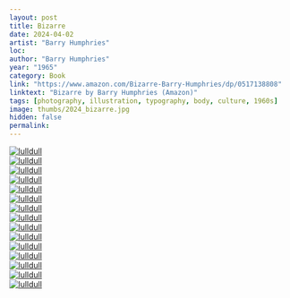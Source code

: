 ```yaml
---
layout: post
title: Bizarre
date: 2024-04-02
artist: "Barry Humphries"
loc: 
author: "Barry Humphries"
year: "1965"
category: Book
link: "https://www.amazon.com/Bizarre-Barry-Humphries/dp/0517138808"
linktext: "Bizarre by Barry Humphries (Amazon)"
tags: [photography, illustration, typography, body, culture, 1960s]
image: thumbs/2024_bizarre.jpg
hidden: false
permalink:
---
```





<div class="post_image">
	<a href="{{ site.baseurl }}/images/posts/2024_bizarre/001.jpg" target="_blank">
	<img src="{{ site.baseurl }}/images/posts/2024_bizarre/001.jpg" alt="lulldull"></a>
</div>

<div class="post_image">
	<a href="{{ site.baseurl }}/images/posts/2024_bizarre/002.jpg" target="_blank">
	<img src="{{ site.baseurl }}/images/posts/2024_bizarre/002.jpg" alt="lulldull"></a>
</div>

<div class="post_image">
	<a href="{{ site.baseurl }}/images/posts/2024_bizarre/003.jpg" target="_blank">
	<img src="{{ site.baseurl }}/images/posts/2024_bizarre/003.jpg" alt="lulldull"></a>
</div>

<div class="post_image">
	<a href="{{ site.baseurl }}/images/posts/2024_bizarre/004.jpg" target="_blank">
	<img src="{{ site.baseurl }}/images/posts/2024_bizarre/004.jpg" alt="lulldull"></a>
</div>

<div class="post_image">
	<a href="{{ site.baseurl }}/images/posts/2024_bizarre/005.jpg" target="_blank">
	<img src="{{ site.baseurl }}/images/posts/2024_bizarre/005.jpg" alt="lulldull"></a>
</div>

<div class="post_image">
	<a href="{{ site.baseurl }}/images/posts/2024_bizarre/006.jpg" target="_blank">
	<img src="{{ site.baseurl }}/images/posts/2024_bizarre/006.jpg" alt="lulldull"></a>
</div>

<div class="post_image">
	<a href="{{ site.baseurl }}/images/posts/2024_bizarre/007.jpg" target="_blank">
	<img src="{{ site.baseurl }}/images/posts/2024_bizarre/007.jpg" alt="lulldull"></a>
</div>

<div class="post_image">
	<a href="{{ site.baseurl }}/images/posts/2024_bizarre/008.jpg" target="_blank">
	<img src="{{ site.baseurl }}/images/posts/2024_bizarre/008.jpg" alt="lulldull"></a>
</div>

<div class="post_image">
	<a href="{{ site.baseurl }}/images/posts/2024_bizarre/009.jpg" target="_blank">
	<img src="{{ site.baseurl }}/images/posts/2024_bizarre/009.jpg" alt="lulldull"></a>
</div>

<div class="post_image">
	<a href="{{ site.baseurl }}/images/posts/2024_bizarre/010.jpg" target="_blank">
	<img src="{{ site.baseurl }}/images/posts/2024_bizarre/010.jpg" alt="lulldull"></a>
</div>

<div class="post_image">
	<a href="{{ site.baseurl }}/images/posts/2024_bizarre/011.jpg" target="_blank">
	<img src="{{ site.baseurl }}/images/posts/2024_bizarre/011.jpg" alt="lulldull"></a>
</div>

<div class="post_image">
	<a href="{{ site.baseurl }}/images/posts/2024_bizarre/012.jpg" target="_blank">
	<img src="{{ site.baseurl }}/images/posts/2024_bizarre/012.jpg" alt="lulldull"></a>
</div>


<div class="post_image">
	<a href="{{ site.baseurl }}/images/posts/2024_bizarre/013.jpg" target="_blank">
	<img src="{{ site.baseurl }}/images/posts/2024_bizarre/013.jpg" alt="lulldull"></a>
</div>

<div class="post_image">
	<a href="{{ site.baseurl }}/images/posts/2024_bizarre/014.jpg" target="_blank">
	<img src="{{ site.baseurl }}/images/posts/2024_bizarre/014.jpg" alt="lulldull"></a>
</div>


<div class="post_image">
	<a href="{{ site.baseurl }}/images/posts/2024_bizarre/015.jpg" target="_blank">
	<img src="{{ site.baseurl }}/images/posts/2024_bizarre/015.jpg" alt="lulldull"></a>
</div>